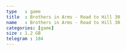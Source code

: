 ```yaml
---
type   : game
title  : Brothers in Arms - Road to Hill 30
name   : Brothers in Arms - Road to Hill 30
categories: [game]
size : 1.2 GB
telegram : 184
---
```



